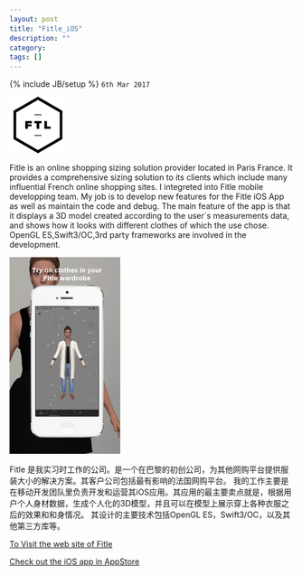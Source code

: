 ```yaml
---
layout: post
title: "Fitle_iOS"
description: ""
category: 
tags: []
---
```

{% include JB/setup %}
`6th Mar 2017`

![fitle](assets/images/fitle.jpg)

Fitle is an online shopping sizing solution provider located in Paris France. It provides a comprehensive sizing solution to its clients which include many influential French online shopping sites. 
I integreted into Fitle mobile developping team. My job is to develop new features for the Fitle iOS App as well as maintain the code and debug.
The main feature of the app is that it displays a 3D model created according to the user`s measurements data, and shows how it looks with different clothes of which the use chose. 
OpenGL ES,Swift3/OC,3rd party frameworks are involved in the development.

![fitle_screen](assets/images/fitle_screen.jpg)

Fitle 是我实习时工作的公司。是一个在巴黎的初创公司，为其他网购平台提供服装大小的解决方案。其客户公司包括最有影响的法国网购平台。
我的工作主要是在移动开发团队里负责开发和运营其iOS应用。其应用的最主要卖点就是，根据用户个人身材数据，生成个人化的3D模型，并且可以在模型上展示穿上各种衣服之后的效果和和身情况。
其设计的主要技术包括OpenGL ES，Swift3/OC，以及其他第三方库等。

[To Visit the web site of Fitle](https://fitle.com/)

[Check out the iOS app in AppStore](https://itunes.apple.com/fr/app/fitle/id1013056779?l=en&mt=8)
